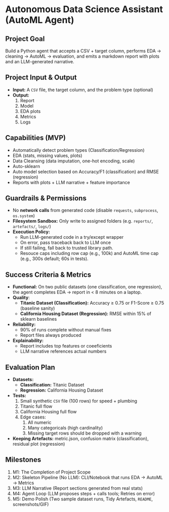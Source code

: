 # Autonomous Data Science Assistant (AutoML Agent)

## Project Goal
Build a Python agent that accepts a CSV + target column, performs EDA $\rightarrow$ cleaning $\rightarrow$ AutoML $\rightarrow$ evaluation, and emits a markdown report with plots and an LLM-generated narrative.
## Project Input & Output
- **Input:** A `CSV` file, the target column, and the problem type (optional)
- **Output:** 
    1. Report
    2. Model
    3. EDA plots
    4. Metrics
    5. Logs

## Capabilities (MVP)
- Automatically detect problem types (Classification/Regression)
- EDA (stats, missing values, plots)
- Data Cleansing (data imputation, one-hot encoding, scale)
- Auto-sklearn
- Auto model selection based on Accuracy/F1 (classification) and RMSE (regression)
- Reports with plots + LLM narrative + feature importance

## Guardrails & Permissions
- No **network calls** from generated code (disable `requests`, `subprocess`, `os.system`)
- **Filesystem Sandbox:** Only write to assigned folders (e.g. `reports/`, `artefacts/`, `logs/`)
- **Execution Policy:** 
    - Run LLM-generated code in a try/except wrapper
    - On error, pass traceback back to LLM once
    - If still failing, fall back to trusted library path.
    - Resouce caps including row cap (e.g., 100k) and AutoML time cap (e.g., 300s default; 60s in tests).

## Success Criteria & Metrics

- **Functional:** On two public datasets (one classification, one regression), the agent completes EDA $\rightarrow$ report in < 8 minutes on a laptop.
- **Quality**:
    - **Titanic Dataset (Classification):** Accuracy $\geq$ 0.75 or F1-Score $\geq$ 0.75 (baseline sanity)
    - **California Housing Dataset (Regression):** RMSE within 15% of sklearn baselines
- **Reliability:** 
    - 90% of runs complete without manual fixes 
    - Report files always produced
- **Explainability:** 
    - Report includes top features or coeeficients
    - LLM narrative references actual numbers

## Evaluation Plan
- **Datasets:**
    - **Classification:** Titanic Dataset
    - **Regression:** California Housing Dataset
- **Tests:**
    1. Small synthetic `CSV` file (100 rows) for speed + plumbing
    2. Titanic full flow
    3. California Housing full flow
    4. Edge cases:
        1. All numeric
        2. Many categoricals (high cardinality)
        3. Missing target rows should be dropped with a warning
-  **Keeping Artefacts:** metric.json, confusion matrix (classification), residual plot (regression)

## Milestones
1. M1: The Completion of Project Scope
2. M2: Skeleton Pipeline (No LLM): CLI/Notebook that runs EDA $\rightarrow$ AutoML $\rightarrow$ Metrics
3. M3: LLM Narrative (Report sections generated from real stats)
4. M4: Agent Loop (LLM proposes steps + calls tools; Retries on error)
5. M5: Demo Polish (Two sample dataset runs, Tidy Artefacts, `README`, screenshots/GIF)
